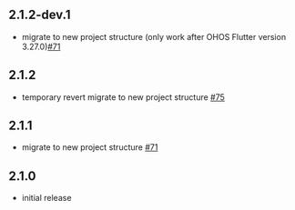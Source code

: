 ## 2.1.2-dev.1

* migrate to new project structure (only work after OHOS Flutter version 3.27.0)[#71](https://github.com/aaassseee/screen_brightness/pull/71)

## 2.1.2

* temporary revert migrate to new project structure [#75](https://github.com/aaassseee/screen_brightness/issues/75)

## 2.1.1

* migrate to new project structure [#71](https://github.com/aaassseee/screen_brightness/pull/71)

## 2.1.0

* initial release
